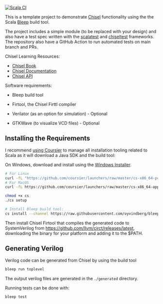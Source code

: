 [![Scala CI](https://github.com/carlosedp/chisel-bleep-template/actions/workflows/scala.yml/badge.svg)](https://github.com/carlosedp/chisel-bleep-template/actions/workflows/scala.yml)

This is a template project to demonstrate [Chisel](https://www.chisel-lang.org/) functionality using the the Scala [Bleep](https://bleep.build) build tool.

The project includes a simple module (to be replaced with your design) and also have a test spec written with the [scalatest](https://www.scalatest.org/) and [chiseltest](https://github.com/ucb-bar/chiseltest) frameworks. The repository also have a GitHub Action to run automated tests on main branch and PRs.

Chisel Learning Resources:

- [Chisel Book](https://github.com/schoeberl/chisel-book)
- [Chisel Documentation](https://www.chisel-lang.org/chisel3/)
- [Chisel API](https://www.chisel-lang.org/api/latest/chisel3/index.html)

Software requirements:

- Bleep build tool
- Firtool, the Chisel Firttl compiler

- Verilator (as an option for simulation) - Optional
- GTKWave (to visualize VCD files) - Optional

## Installing the Requirements

I recommend [using Coursier](https://get-coursier.io/docs/cli-installation#native-launcher) to manage all installation tooling related to Scala as it will download a Java SDK and the build tool:

On Windows, download and install using the [Windows Installer](https://github.com/coursier/launchers/raw/master/cs-x86_64-pc-win32.zip).

```sh
# For Linux
curl -fL "https://github.com/coursier/launchers/raw/master/cs-x86_64-pc-linux.gz" | gzip -d > cs
# For MacOS
curl -fL https://github.com/coursier/launchers/raw/master/cs-x86_64-apple-darwin.gz | gzip -d > cs

chmod +x cs
./cs setup

# Install Bleep build tool:
cs install --channel https://raw.githubusercontent.com/oyvindberg/bleep/master/coursier-channel.json bleep
```

Then install Chisel Firtool that compiles the generated code to SystemVerilog from <https://github.com/llvm/circt/releases/latest>, downloading the binary for your platform and adding it to the $PATH.

## Generating Verilog

Verilog code can be generated from Chisel by using the build tool

```sh
bleep run toplevel
```

The output verilog files are generated in the `./generated` directory.

Running tests can be done with:

```sh
bleep test
```
